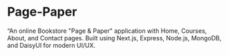 # Page-Paper
“An online Bookstore  "Page &amp; Paper"  application with Home, Courses, About, and Contact pages. Built using Next.js, Express, Node.js, MongoDB, and DaisyUI for modern UI/UX.
